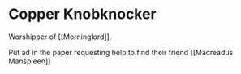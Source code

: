 # Copper Knobknocker 

Worshipper of [[Morninglord]].

Put ad in the paper requesting help to find their friend [[Macreadus Manspleen]]